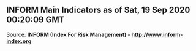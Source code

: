 ## INFORM Main Indicators as of Sat, 19 Sep 2020 00:20:09 GMT

Source: **INFORM (Index For Risk Management) - http://www.inform-index.org**